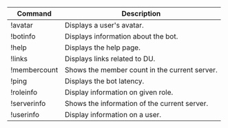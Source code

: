 | Command      | Description                                   |
|--------------|-----------------------------------------------|
| !avatar      | Displays a user's avatar.                     |
| !botinfo     | Displays information about the bot.           |
| !help        | Displays the help page.                       |
| !links       | Displays links related to DU.                 |
| !membercount | Shows the member count in the current server. |
| !ping        | Displays the bot latency.                     |
| !roleinfo    | Display information on given role.            |
| !serverinfo  | Shows the information of the current server.  |
| !userinfo    | Display information on a user.                |
